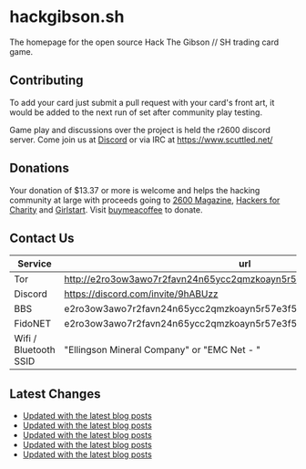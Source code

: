 # hackgibson.sh
The homepage for the open source Hack The Gibson // SH trading card game.


## Contributing

To add your card just submit a pull request with your card's front art, it would be added to the next run of set after community play testing.

Game play and discussions over the project is held the r2600 discord server. Come join us at [Discord](https://discord.com/invite/9hABUzz) or via IRC at https://www.scuttled.net/


## Donations

Your donation of $13.37 or more is welcome and helps the hacking community at large with proceeds going to [2600 Magazine](https://2600.com/), [Hackers for Charity](https://hackersforcharity.org) and [Girlstart](https://girlstart.org).  Visit [buymeacoffee](https://www.buymeacoffee.com/hackgibson.sh) to donate.


## Contact Us

Service | url
-|-
Tor | http://e2ro3ow3awo7r2favn24n65ycc2qmzkoayn5r57e3f56nvjwdcgg32ad.onion
Discord | https://discord.com/invite/9hABUzz
BBS | e2ro3ow3awo7r2favn24n65ycc2qmzkoayn5r57e3f56nvjwdcgg32ad.onion:23
FidoNET | e2ro3ow3awo7r2favn24n65ycc2qmzkoayn5r57e3f56nvjwdcgg32ad.onion:24554
Wifi / Bluetooth SSID | "Ellingson Mineral Company" or "EMC Net - <fidonet address>"

## Latest Changes
<!-- BLOG-POST-LIST:START -->
- [Updated with the latest blog posts](https://github.com/DFW2600/hackgibson.sh/commit/cda1b2ef6d8489856741c33ec20f466244da9df7)
- [Updated with the latest blog posts](https://github.com/DFW2600/hackgibson.sh/commit/79674d59c451a93e58b3d8dbbc9dbaff0aa169a7)
- [Updated with the latest blog posts](https://github.com/DFW2600/hackgibson.sh/commit/930434f7b82877379a889780e60bccb5aab9cd81)
- [Updated with the latest blog posts](https://github.com/DFW2600/hackgibson.sh/commit/27d5d8284af24d3981d6cfc38fb6bf14c71cb22f)
- [Updated with the latest blog posts](https://github.com/DFW2600/hackgibson.sh/commit/17970abf5ba2e6eaa3fa24ee74bdd2eaca249e78)
<!-- BLOG-POST-LIST:END -->
